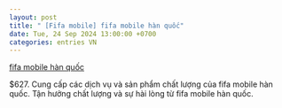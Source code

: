 ```yaml
---
layout: post
title: " [Fifa mobile] fifa mobile hàn quốc"
date: Tue, 24 Sep 2024 13:00:00 +0700
categories: entries VN
---
```

[fifa mobile hàn quốc](https://www.bienphong.com.vn/Pac/2024-09-25-Lens%20nice%20combo.htm)

$627. Cung cấp các dịch vụ và sản phẩm chất lượng của fifa mobile hàn quốc. Tận hưởng chất lượng và sự hài lòng từ fifa mobile hàn quốc.

